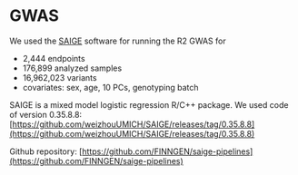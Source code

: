# GWAS

We used the [SAIGE](https://github.com/weizhouUMICH/SAIGE/) software for running the R2 GWAS for

* 2,444 endpoints
* 176,899 analyzed samples
* 16,962,023 variants
* covariates: sex, age, 10 PCs, genotyping batch

SAIGE is a mixed model logistic regression R/C++ package. We used code of version 0.35.8.8: [https://github.com/weizhouUMICH/SAIGE/releases/tag/0.35.8.8](https://github.com/weizhouUMICH/SAIGE/releases/tag/0.35.8.8)

Github repository: [https://github.com/FINNGEN/saige-pipelines](https://github.com/FINNGEN/saige-pipelines)


